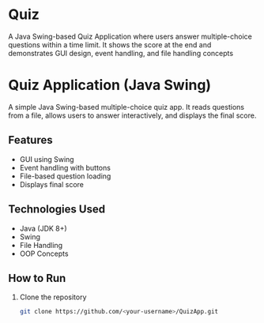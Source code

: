 # Quiz
A Java Swing-based Quiz Application where users answer multiple-choice questions within a time limit. It shows the score at the end and demonstrates GUI design, event handling, and file handling concepts
# Quiz Application (Java Swing)

A simple Java Swing-based multiple-choice quiz app. It reads questions from a file, allows users to answer interactively, and displays the final score.

## Features
- GUI using Swing
- Event handling with buttons
- File-based question loading
- Displays final score

##  Technologies Used
- Java (JDK 8+)
- Swing
- File Handling
- OOP Concepts

## How to Run
1. Clone the repository  
   ```bash
   git clone https://github.com/<your-username>/QuizApp.git
